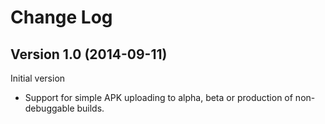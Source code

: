 Change Log
==========

Version 1.0 (2014-09-11)
------------------------
Initial version

- Support for simple APK uploading to alpha, beta or production of non-debuggable builds.